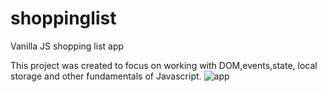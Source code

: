 # shoppinglist
Vanilla JS shopping list app 

This project was created to focus on working with DOM,events,state, local storage and other fundamentals of Javascript.
![app](https://github.com/tolugeoge/shoppinglist/assets/4535077/3665996e-7f22-4bef-9868-e99b5938e7cd)
